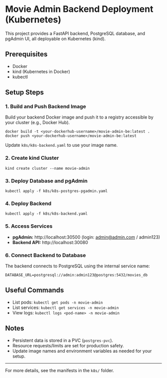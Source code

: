 # Movie Admin Backend Deployment (Kubernetes)

This project provides a FastAPI backend, PostgreSQL database, and pgAdmin UI, all deployable on Kubernetes (kind).

## Prerequisites
- Docker
- kind (Kubernetes in Docker)
- kubectl

## Setup Steps

### 1. Build and Push Backend Image
Build your backend Docker image and push it to a registry accessible by your cluster (e.g., Docker Hub).

```
docker build -t <your-dockerhub-username>/movie-admin-be:latest .
docker push <your-dockerhub-username>/movie-admin-be:latest
```

Update `k8s/k8s-backend.yaml` to use your image name.

### 2. Create kind Cluster
```
kind create cluster --name movie-admin
```

### 3. Deploy Database and pgAdmin
```
kubectl apply -f k8s/k8s-postgres-pgadmin.yaml
```

### 4. Deploy Backend
```
kubectl apply -f k8s/k8s-backend.yaml
```

### 5. Access Services
- **pgAdmin:** http://localhost:30500 (login: admin@admin.com / admin123)
- **Backend API:** http://localhost:30080

### 6. Connect Backend to Database
The backend connects to PostgreSQL using the internal service name:
```
DATABASE_URL=postgresql://admin:admin123@postgres:5432/movies_db
```

## Useful Commands
- List pods:
  ```kubectl get pods -n movie-admin```
- List services:
  ```kubectl get services -n movie-admin```
- View logs:
  ```kubectl logs <pod-name> -n movie-admin```

## Notes
- Persistent data is stored in a PVC (`postgres-pvc`).
- Resource requests/limits are set for production safety.
- Update image names and environment variables as needed for your setup.

---
For more details, see the manifests in the `k8s/` folder.
